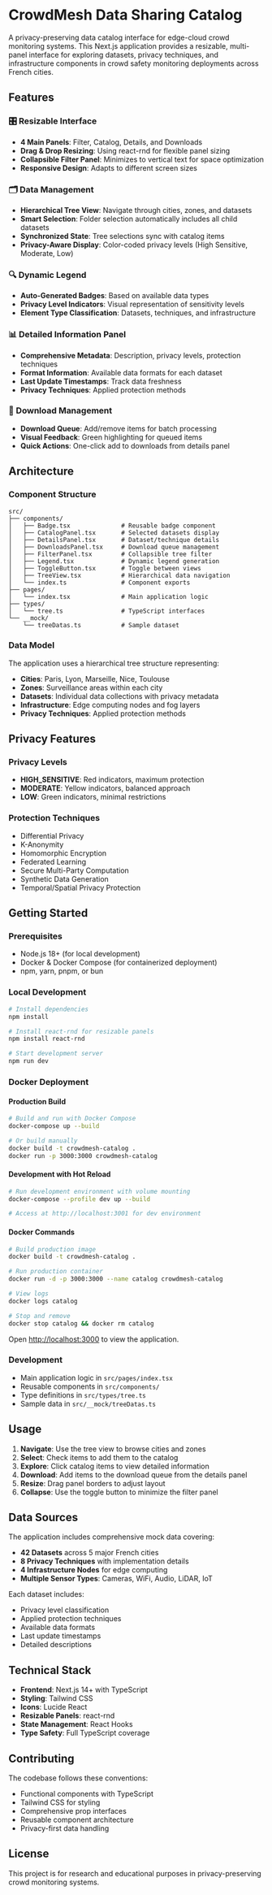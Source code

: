 # CrowdMesh Data Sharing Catalog

A privacy-preserving data catalog interface for edge-cloud crowd monitoring systems. This Next.js application provides a resizable, multi-panel interface for exploring datasets, privacy techniques, and infrastructure components in crowd safety monitoring deployments across French cities.

## Features

### 🎛️ Resizable Interface
- **4 Main Panels**: Filter, Catalog, Details, and Downloads
- **Drag & Drop Resizing**: Using react-rnd for flexible panel sizing
- **Collapsible Filter Panel**: Minimizes to vertical text for space optimization
- **Responsive Design**: Adapts to different screen sizes

### 🗂️ Data Management
- **Hierarchical Tree View**: Navigate through cities, zones, and datasets
- **Smart Selection**: Folder selection automatically includes all child datasets
- **Synchronized State**: Tree selections sync with catalog items
- **Privacy-Aware Display**: Color-coded privacy levels (High Sensitive, Moderate, Low)

### 🔍 Dynamic Legend
- **Auto-Generated Badges**: Based on available data types
- **Privacy Level Indicators**: Visual representation of sensitivity levels
- **Element Type Classification**: Datasets, techniques, and infrastructure

### 📊 Detailed Information Panel
- **Comprehensive Metadata**: Description, privacy levels, protection techniques
- **Format Information**: Available data formats for each dataset
- **Last Update Timestamps**: Track data freshness
- **Privacy Techniques**: Applied protection methods

### 💾 Download Management
- **Download Queue**: Add/remove items for batch processing
- **Visual Feedback**: Green highlighting for queued items
- **Quick Actions**: One-click add to downloads from details panel

## Architecture

### Component Structure
```
src/
├── components/
│   ├── Badge.tsx              # Reusable badge component
│   ├── CatalogPanel.tsx       # Selected datasets display
│   ├── DetailsPanel.tsx       # Dataset/technique details
│   ├── DownloadsPanel.tsx     # Download queue management
│   ├── FilterPanel.tsx        # Collapsible tree filter
│   ├── Legend.tsx             # Dynamic legend generation
│   ├── ToggleButton.tsx       # Toggle between views
│   ├── TreeView.tsx           # Hierarchical data navigation
│   └── index.ts               # Component exports
├── pages/
│   └── index.tsx              # Main application logic
├── types/
│   └── tree.ts                # TypeScript interfaces
└── __mock/
    └── treeDatas.ts           # Sample dataset
```

### Data Model
The application uses a hierarchical tree structure representing:
- **Cities**: Paris, Lyon, Marseille, Nice, Toulouse
- **Zones**: Surveillance areas within each city
- **Datasets**: Individual data collections with privacy metadata
- **Infrastructure**: Edge computing nodes and fog layers
- **Privacy Techniques**: Applied protection methods

## Privacy Features

### Privacy Levels
- **HIGH_SENSITIVE**: Red indicators, maximum protection
- **MODERATE**: Yellow indicators, balanced approach
- **LOW**: Green indicators, minimal restrictions

### Protection Techniques
- Differential Privacy
- K-Anonymity
- Homomorphic Encryption
- Federated Learning
- Secure Multi-Party Computation
- Synthetic Data Generation
- Temporal/Spatial Privacy Protection

## Getting Started

### Prerequisites
- Node.js 18+ (for local development)
- Docker & Docker Compose (for containerized deployment)
- npm, yarn, pnpm, or bun

### Local Development
```bash
# Install dependencies
npm install

# Install react-rnd for resizable panels
npm install react-rnd

# Start development server
npm run dev
```

### Docker Deployment

#### Production Build
```bash
# Build and run with Docker Compose
docker-compose up --build

# Or build manually
docker build -t crowdmesh-catalog .
docker run -p 3000:3000 crowdmesh-catalog
```

#### Development with Hot Reload
```bash
# Run development environment with volume mounting
docker-compose --profile dev up --build

# Access at http://localhost:3001 for dev environment
```

#### Docker Commands
```bash
# Build production image
docker build -t crowdmesh-catalog .

# Run production container
docker run -d -p 3000:3000 --name catalog crowdmesh-catalog

# View logs
docker logs catalog

# Stop and remove
docker stop catalog && docker rm catalog
```

Open [http://localhost:3000](http://localhost:3000) to view the application.

### Development
- Main application logic in `src/pages/index.tsx`
- Reusable components in `src/components/`
- Type definitions in `src/types/tree.ts`
- Sample data in `src/__mock/treeDatas.ts`

## Usage

1. **Navigate**: Use the tree view to browse cities and zones
2. **Select**: Check items to add them to the catalog
3. **Explore**: Click catalog items to view detailed information
4. **Download**: Add items to the download queue from the details panel
5. **Resize**: Drag panel borders to adjust layout
6. **Collapse**: Use the toggle button to minimize the filter panel

## Data Sources

The application includes comprehensive mock data covering:
- **42 Datasets** across 5 major French cities
- **8 Privacy Techniques** with implementation details
- **4 Infrastructure Nodes** for edge computing
- **Multiple Sensor Types**: Cameras, WiFi, Audio, LiDAR, IoT

Each dataset includes:
- Privacy level classification
- Applied protection techniques
- Available data formats
- Last update timestamps
- Detailed descriptions

## Technical Stack

- **Frontend**: Next.js 14+ with TypeScript
- **Styling**: Tailwind CSS
- **Icons**: Lucide React
- **Resizable Panels**: react-rnd
- **State Management**: React Hooks
- **Type Safety**: Full TypeScript coverage

## Contributing

The codebase follows these conventions:
- Functional components with TypeScript
- Tailwind CSS for styling
- Comprehensive prop interfaces
- Reusable component architecture
- Privacy-first data handling

## License

This project is for research and educational purposes in privacy-preserving crowd monitoring systems.
